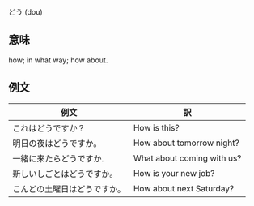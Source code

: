 どう (dou)

## 意味

 how; in what way; how about​.

## 例文

|例文|訳|
| --- | --- |
|これはどうですか？|How is this?|
|明日の夜はどうですか。|How about tomorrow night?|
|一緒に来たらどうですか.|What about coming with us?|
|新しいしごとはどうですか。|How is your new job?|
|こんどの土曜日はどうですか。|How about next Saturday?|